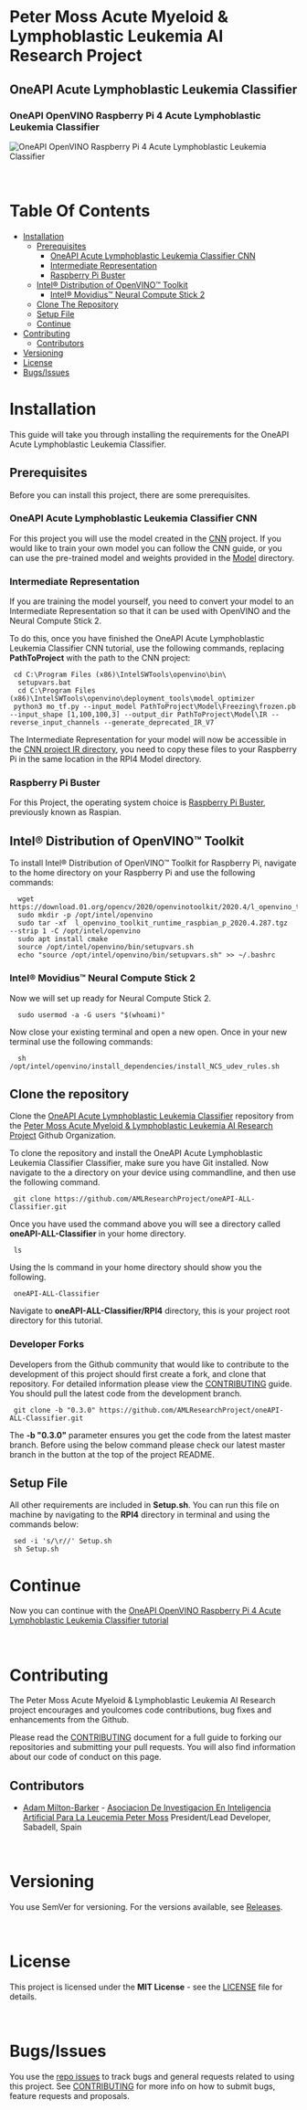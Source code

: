 # Peter Moss Acute Myeloid & Lymphoblastic Leukemia AI Research Project
## OneAPI Acute Lymphoblastic Leukemia Classifier
### OneAPI OpenVINO Raspberry Pi 4 Acute Lymphoblastic Leukemia Classifier

![OneAPI OpenVINO Raspberry Pi 4 Acute Lymphoblastic Leukemia Classifier](../../Media/Images/Peter-Moss-Acute-Myeloid-Lymphoblastic-Leukemia-Research-Project.png)

&nbsp;

# Table Of Contents

- [Installation](#installation)
	- [Prerequisites](#prerequisites)
      - [OneAPI Acute Lymphoblastic Leukemia Classifier CNN](#oneapi-acute-lymphoblastic-leukemia-classifier-cnn)
      - [Intermediate Representation](#intermediate-representation)
      - [Raspberry Pi Buster](#raspberry-pi-buster)
    - [Intel® Distribution of OpenVINO™ Toolkit](#intel-distribution-of-openvino-toolkit)
      - [Intel® Movidius™ Neural Compute Stick 2](#intel-movidius-neural-compute-stick-2)
	- [Clone The Repository](#clone-the-repository)
	- [Setup File](#setup-file)
	- [Continue](#continue)
- [Contributing](#contributing)
  - [Contributors](#contributors)
- [Versioning](#versioning)
- [License](#license)
- [Bugs/Issues](#bugs-issues)

# Installation
This guide will take you through installing the requirements for the OneAPI Acute Lymphoblastic Leukemia Classifier.

## Prerequisites
Before you can install this project, there are some prerequisites.

### OneAPI Acute Lymphoblastic Leukemia Classifier CNN
For this project you will use the model created in the [CNN](../../CNN "CNN") project. If you would like to train your own model you can follow the CNN guide, or you can use the pre-trained model and weights provided in the [Model](../Model "Model") directory.

### Intermediate Representation
If you are training the model yourself, you need to convert your model to an Intermediate Representation so that it can be used with OpenVINO and the Neural Compute Stick 2.

To do this, once you have finished the OneAPI Acute Lymphoblastic Leukemia Classifier CNN tutorial, use the following commands, replacing **PathToProject** with the path to the CNN project:

```
 cd C:\Program Files (x86)\IntelSWTools\openvino\bin\
  setupvars.bat
  cd C:\Program Files (x86)\IntelSWTools\openvino\deployment_tools\model_optimizer
 python3 mo_tf.py --input_model PathToProject\Model\Freezing\frozen.pb --input_shape [1,100,100,3] --output_dir PathToProject\Model\IR --reverse_input_channels --generate_deprecated_IR_V7
```
The Intermediate Representation for your model will now be accessible in the [CNN project IR directory](../../CNN/Model/IR), you need to copy these files to your Raspberry Pi in the same location in the RPI4 Model directory.

### Raspberry Pi Buster
For this Project, the operating system choice is [Raspberry Pi Buster](https://www.raspberrypi.org/downloads/raspberry-pi-os/ "Raspberry Pi Buster"), previously known as Raspian.

## Intel® Distribution of OpenVINO™ Toolkit
To install Intel® Distribution of OpenVINO™ Toolkit for Raspberry Pi, navigate to the home directory on your Raspberry Pi and use the following commands:

```
  wget https://download.01.org/opencv/2020/openvinotoolkit/2020.4/l_openvino_toolkit_runtime_raspbian_p_2020.4.287.tgz
  sudo mkdir -p /opt/intel/openvino
  sudo tar -xf  l_openvino_toolkit_runtime_raspbian_p_2020.4.287.tgz  --strip 1 -C /opt/intel/openvino
  sudo apt install cmake
  source /opt/intel/openvino/bin/setupvars.sh
  echo "source /opt/intel/openvino/bin/setupvars.sh" >> ~/.bashrc
```

### Intel® Movidius™ Neural Compute Stick 2
Now we will set up ready for Neural Compute Stick 2.
```
  sudo usermod -a -G users "$(whoami)"
```
Now close your existing terminal and open a new open. Once in your new terminal use the following commands:
```
  sh /opt/intel/openvino/install_dependencies/install_NCS_udev_rules.sh
```

## Clone the repository
Clone the [OneAPI Acute Lymphoblastic Leukemia Classifier](https://github.com/AMLResearchProject/oneAPI-ALL-Classifier " OneAPI Acute Lymphoblastic Leukemia Classifier") repository from the [Peter Moss Acute Myeloid & Lymphoblastic Leukemia AI Research Project](https://github.com/AMLResearchProject "Peter Moss Acute Myeloid & Lymphoblastic Leukemia AI Research Project") Github Organization.

To clone the repository and install the OneAPI Acute Lymphoblastic Leukemia Classifier Classifier, make sure you have Git installed. Now navigate to the a directory on your device using commandline, and then use the following command.

```
 git clone https://github.com/AMLResearchProject/oneAPI-ALL-Classifier.git
```

Once you have used the command above you will see a directory called **oneAPI-ALL-Classifier** in your home directory.

```
 ls
```

Using the ls command in your home directory should show you the following.

```
 oneAPI-ALL-Classifier
```

Navigate to **oneAPI-ALL-Classifier/RPI4** directory, this is your project root directory for this tutorial.

### Developer Forks

Developers from the Github community that would like to contribute to the development of this project should first create a fork, and clone that repository. For detailed information please view the [CONTRIBUTING](../../CONTRIBUTING.md "CONTRIBUTING") guide. You should pull the latest code from the development branch.

```
 git clone -b "0.3.0" https://github.com/AMLResearchProject/oneAPI-ALL-Classifier.git
```

The **-b "0.3.0"** parameter ensures you get the code from the latest master branch. Before using the below command please check our latest master branch in the button at the top of the project README.

## Setup File

All other requirements are included in **Setup.sh**. You can run this file on machine by navigating to the **RPI4** directory in terminal and using the commands below:

```
 sed -i 's/\r//' Setup.sh
 sh Setup.sh
```

# Continue
Now you can continue with the [OneAPI OpenVINO Raspberry Pi 4 Acute Lymphoblastic Leukemia Classifier tutorial](../README.md#getting-started)

&nbsp;

# Contributing

The Peter Moss Acute Myeloid & Lymphoblastic Leukemia AI Research project encourages and youlcomes code contributions, bug fixes and enhancements from the Github.

Please read the [CONTRIBUTING](../../CONTRIBUTING.md "CONTRIBUTING") document for a full guide to forking our repositories and submitting your pull requests. You will also find information about our code of conduct on this page.

## Contributors

- [Adam Milton-Barker](https://www.leukemiaresearchassociation.ai/team/adam-milton-barker "Adam Milton-Barker") - [Asociacion De Investigacion En Inteligencia Artificial Para La Leucemia Peter Moss](https://www.leukemiaresearchassociation.ai "Asociacion De Investigacion En Inteligencia Artificial Para La Leucemia Peter Moss") President/Lead Developer, Sabadell, Spain

&nbsp;

# Versioning

You use SemVer for versioning. For the versions available, see [Releases](../../releases "Releases").

&nbsp;

# License

This project is licensed under the **MIT License** - see the [LICENSE](../../LICENSE.md "LICENSE") file for details.

&nbsp;

# Bugs/Issues

You use the [repo issues](../../issues "repo issues") to track bugs and general requests related to using this project. See [CONTRIBUTING](../../CONTRIBUTING.md "CONTRIBUTING") for more info on how to submit bugs, feature requests and proposals.